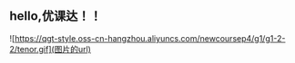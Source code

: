 ## hello,优课达！！
![https://qgt-style.oss-cn-hangzhou.aliyuncs.com/newcoursep4/g1/g1-2-2/tenor.gif](图片的url)
